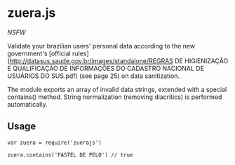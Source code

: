 # zuera.js

*NSFW*

Validate your brazilian users' personal data according to the new government's [official rules](http://datasus.saude.gov.br/images/standalone/REGRAS DE HIGIENIZAÇÃO E QUALIFICAÇÃO DE INFORMAÇÕES DO CADASTRO NACIONAL DE USUÁRIOS DO SUS.pdf) (see page 25) on data sanitization.

The module exports an array of invalid data strings, extended with a special contains() method. String normalization (removing diacritics) is performed automatically.

## Usage

    var zuera = require('zuerajs')

    zuera.contains('PASTEL DE PELO') // true
